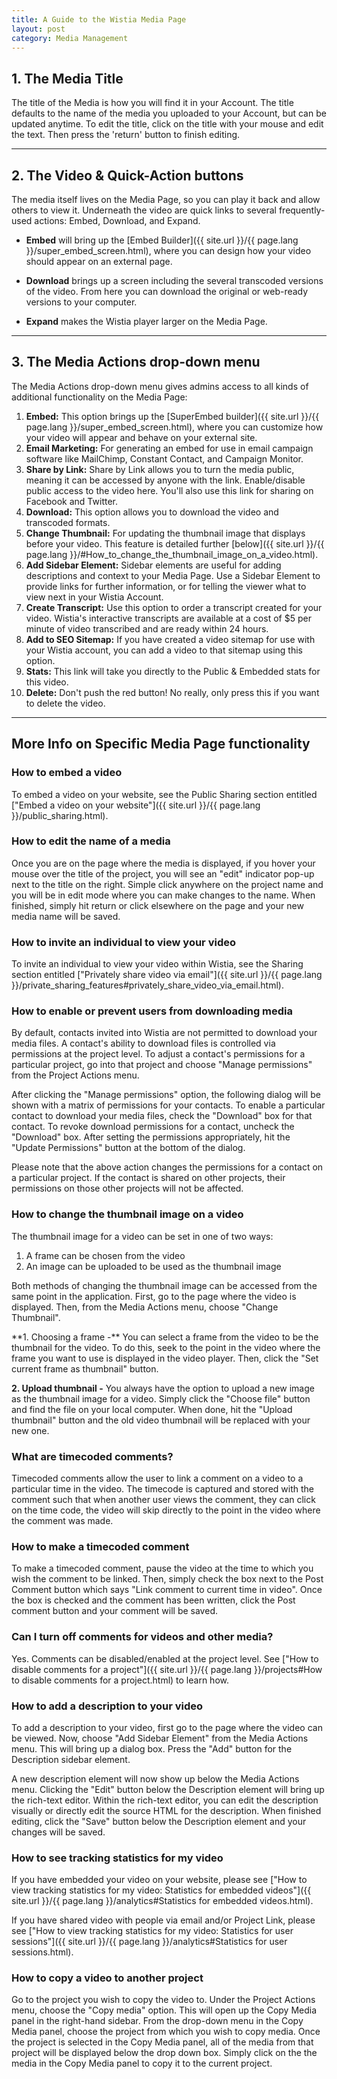 ```yaml
---
title: A Guide to the Wistia Media Page
layout: post
category: Media Management
---
```

<style center>{{:media_page.png}}

** The Media Page is where you can interact with the individual media in your Account. 

Share it, check the stats, and embed it.</style>

## 1. The Media Title

The title of the Media is how you will find it in your Account.  The title defaults to the name of the media you uploaded to your Account, but can be updated anytime.  To edit the title, click on the title with your mouse and edit the text.  Then press the 'return' button to finish editing.

----

## 2. The Video & Quick-Action buttons

The media itself lives on the Media Page, so you can play it back and allow others to view it.  Underneath the video are quick links to several frequently-used actions: Embed, Download, and Expand.

*  **Embed** will bring up the [Embed Builder]({{ site.url }}/{{ page.lang }}/super_embed_screen.html), where you can design how your video should appear on an external page.

*  **Download** brings up a screen including the several transcoded versions of the video.  From here you can download the original or web-ready versions to your computer.

*  **Expand** makes the Wistia player larger on the Media Page.

----

## 3. The Media Actions drop-down menu

<style float-right>{{:media_actions_dd.png}}</style>
The Media Actions drop-down menu gives admins access to all kinds of additional functionality on the Media Page:
 1.  **Embed:** This option brings up the [SuperEmbed builder]({{ site.url }}/{{ page.lang }}/super_embed_screen.html), where you can customize how your video will appear and behave on your external site.
 2.  **Email Marketing:** For generating an embed for use in email campaign software like MailChimp, Constant Contact, and Campaign Monitor.
 3.  **Share by Link:** Share by Link allows you to turn the media public, meaning it can be accessed by anyone with the link.  Enable/disable public access to the video here.  You'll also use this link for sharing on Facebook and Twitter.
 4.  **Download:** This option allows you to download the video and transcoded formats.
 5.  **Change Thumbnail:** For updating the thumbnail image that displays before your video.  This feature is detailed further [below]({{ site.url }}/{{ page.lang }}/#How_to_change_the_thumbnail_image_on_a_video.html).
 6.  **Add Sidebar Element:** Sidebar elements are useful for adding descriptions and context to your Media Page. Use a Sidebar Element to provide links for further information, or for telling the viewer what to view next in your Wistia Account.
 7.  **Create Transcript:** Use this option to order a transcript created for your video.  Wistia's interactive transcripts are available at a cost of $5 per minute of video transcribed and are ready within 24 hours.
 8.  **Add to SEO Sitemap:** If you have created a video sitemap for use with your Wistia account, you can add a video to that sitemap using this option.
 9.  **Stats:** This link will take you directly to the Public & Embedded stats for this video.
 10.  **Delete:** Don't push the red button!  No really, only press this if you want to delete the video.

----

## More Info on Specific Media Page functionality

### How to embed a video

To embed a video on your website, see the Public Sharing section entitled ["Embed a video on your website"]({{ site.url }}/{{ page.lang }}/public_sharing.html).

### How to edit the name of a media

Once you are on the page where the media is displayed, if you hover your mouse over the title of the project, you will see an "edit" indicator pop-up next to the title on the right.  Simple click anywhere on the project name and you will be in edit mode where you can make changes to the name.  When finished, simply hit return or click elsewhere on the page and your new media name will be saved.

### How to invite an individual to view your video

To invite an individual to view your video within Wistia, see the Sharing section entitled ["Privately share video via email"]({{ site.url }}/{{ page.lang }}/private_sharing_features#privately_share_video_via_email.html).

### How to enable or prevent users from downloading media

<style float-right>[{{:manage-permissions.png?180]({{ site.url }}/{{ page.lang }}/media.html)</style>

By default, contacts invited into Wistia are not permitted to download your media files.  A contact's ability to download files is controlled via permissions at the project level.  To adjust a contact's permissions for a particular project, go into that project and choose "Manage permissions" from the Project Actions menu.

<style float-left>[{{:permissions-dialog.png?400]({{ site.url }}/{{ page.lang }}/media.html)</style>
After clicking the "Manage permissions" option, the following dialog will be shown with a matrix of permissions for your contacts.  To enable a particular contact to download your media files, check the "Download" box for that contact.  To revoke download permissions for a contact, uncheck the "Download" box.  After setting the permissions appropriately, hit the "Update Permissions" button at the bottom of the dialog.

Please note that the above action changes the permissions for a contact on a particular project.  If the contact is shared on other projects, their permissions on those other projects will not be affected.

### How to change the thumbnail image on a video

<style center><html><iframe src="http://fast.wistia.com/embed/iframe/05f95d19ea?videoWidth=640&videoHeight=400&controlsVisibleOnLoad=true&plugin%5Bsocialbar%5D%5Bversion%5D=v1&plugin%5Bsocialbar%5D%5Bbuttons%5D=&plugin%5Bsocialbar%5D%5Blogo%5D=true&plugin%5Bsocialbar%5D%5BbadgeUrl%5D=http%3A%2F%2Fwistia.com&plugin%5Bsocialbar%5D%5BbadgeImage%5D=http%3A%2F%2Fstatic.wistia.com%2Fimages%2Fbadges%2Fwistia_100x96_black.png" allowtransparency="true" frameborder="0" class="wistia_embed" name="wistia_embed" width="640" height="424"></iframe></html></style>

The thumbnail image for a video can be set in one of two ways:
 1.  A frame can be chosen from the video
 2.  An image can be uploaded to be used as the thumbnail image

Both methods of changing the thumbnail image can be accessed from the same point in the application.  First, go to the page where the video is displayed.   Then, from the Media Actions menu, choose "Change Thumbnail".  

<style float-right>[{{:change-thumbnail.png?400]({{ site.url }}/{{ page.lang }}/media.html)</style> **1. Choosing a frame -** You can select a frame from the video to be the thumbnail for the video.  To do this, seek to the point in the video where the frame you want to use is displayed in the video player.  Then, click the "Set current frame as thumbnail" button.

**2. Upload thumbnail -** You always have the option to upload a new image as the thumbnail image for a video.  Simply click the "Choose file" button and find the file on your local computer.  When done, hit the "Upload thumbnail" button and the old video thumbnail will be replaced with your new one.

### What are timecoded comments?

Timecoded comments allow the user to link a comment on a video to a particular time in the video.  The timecode is captured and stored with the comment such that when another user views the comment, they can click on the time code, the video will skip directly to the point in the video where the comment was made.

<style center>[{{:timecoded-comment.png?450]({{ site.url }}/{{ page.lang }}/media.html)</style>

### How to make a timecoded comment

To make a timecoded comment, pause the video at the time to which you wish the comment to be linked.  Then, simply check the box next to the Post Comment button which says "Link comment to current time in video".  Once the box is checked and the comment has been written, click the Post comment button and your comment will be saved.

<style center>[{{:make-comment.png?450]({{ site.url }}/{{ page.lang }}/media.html)  </style>

### Can I turn off comments for videos and other media?

Yes. Comments can be disabled/enabled at the project level.  See ["How to disable comments for a project"]({{ site.url }}/{{ page.lang }}/projects#How to disable comments for a project.html) to learn how.

### How to add a description to your video

To add a description to your video, first go to the page where the video can be viewed.  Now, choose "Add Sidebar Element" from the Media Actions menu.  This will bring up a dialog box.  Press the "Add" button for the Description sidebar element.
<style center>[{{:add-sidebar.png?400]({{ site.url }}/{{ page.lang }}/media.html)</style>

<style float-right>[{{:description.png?180]({{ site.url }}/{{ page.lang }}/media.html)</style>

A new description element will now show up below the Media Actions menu.  Clicking the "Edit" button below the Description element will bring up the rich-text editor.  Within the rich-text editor, you can edit the description visually or directly edit the source HTML for the description. When finished editing, click the "Save" button below the Description element and your changes will be saved.

### How to see tracking statistics for my video

If you have embedded your video on your website, please see ["How to view tracking statistics for my video: Statistics for embedded videos"]({{ site.url }}/{{ page.lang }}/analytics#Statistics for embedded videos.html).

If you have shared video with people via email and/or Project Link, please see ["How to view tracking statistics for my video: Statistics for user sessions"]({{ site.url }}/{{ page.lang }}/analytics#Statistics for user sessions.html).
### How to copy a video to another project

<style float-right>[{{:copy_media.png]({{ site.url }}/{{ page.lang }}/media.html)</style>Go to the project you wish to copy the video to.  Under the Project Actions menu, choose the "Copy media" option.  This will open up the Copy Media panel in the right-hand sidebar.  From the drop-down menu in the Copy Media panel, choose the project from which you wish to copy media.  Once the project is selected in the Copy Media panel, all of the media from that project will be displayed below the drop down box.  Simply click on the the media in the Copy Media panel to copy it to the current project.

